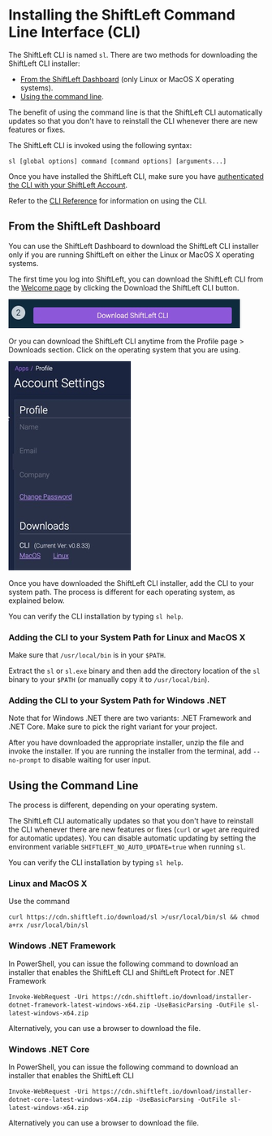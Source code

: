 # Installing the ShiftLeft Command Line Interface (CLI)

The ShiftLeft CLI is named `sl`. There are two methods for downloading the ShiftLeft CLI installer: 

* [From the ShiftLeft Dashboard](#from-the-shiftleft-dashboard) (only Linux or MacOS X operating systems).
* [Using the command line](#using-the-command-line). 

The benefit of using the command line is that the ShiftLeft CLI automatically updates so that you don't have to reinstall the CLI whenever there are new features or fixes.

The ShiftLeft CLI is invoked using the following syntax:

```
sl [global options] command [command options] [arguments...]
```

Once you have installed the ShiftLeft CLI, make sure you have [authenticated the CLI with your ShiftLeft Account](../using-cli/authenticating.md). 

Refer to the [CLI Reference](cli-reference.md) for information on using the CLI.

## From the ShiftLeft Dashboard

You can use the ShiftLeft Dashboard to download the ShiftLeft CLI installer only if you are running ShiftLeft on either the Linux or MacOS X operating systems. 

The first time you log into ShiftLeft, you can download the ShiftLeft CLI from the [Welcome page](https://www.shiftleft.io/dashboard) by clicking the Download the ShiftLeft CLI button.

   ![Click to Download the CLI](img/download-cli-welcome.jpg)
   
Or you can download the ShiftLeft CLI anytime from the Profile page > Downloads section. Click on the operating system that you are using.

  ![Click to Download the CLI](img/download-cli-profile.jpg)

Once you have downloaded the ShiftLeft CLI installer, add the CLI to your system path. The process is different for each operating system, as explained below.

You can verify the CLI installation by typing `sl help`.

### Adding the CLI to your System Path for Linux and MacOS X

Make sure that `/usr/local/bin` is in your `$PATH`.

Extract the `sl` or `sl.exe` binary and then add the directory location of the `sl` binary to your `$PATH` (or manually copy it to `/usr/local/bin`).

### Adding the CLI to your System Path for Windows .NET

Note that for Windows .NET there are two variants: .NET Framework and .NET Core. Make sure to pick the right variant for your project.

After you have downloaded the appropriate installer, unzip the file and invoke the installer. If you are running the installer from the terminal, add `--no-prompt` to disable waiting for user input.

## Using the Command Line

The process is different, depending on your operating system.

The ShiftLeft CLI automatically updates so that you don't have to reinstall the CLI whenever there are new features or fixes (`curl` or `wget` are required for automatic updates). You can disable automatic updating by setting the environment variable `SHIFTLEFT_NO_AUTO_UPDATE=true` when running `sl`.

You can verify the CLI installation by typing `sl help`.

### Linux and MacOS X

Use the command

```
curl https://cdn.shiftleft.io/download/sl >/usr/local/bin/sl && chmod a+rx /usr/local/bin/sl
```

### Windows .NET Framework

In PowerShell, you can issue the following command to download an installer that enables the ShiftLeft CLI and ShiftLeft Protect for .NET Framework

```
Invoke-WebRequest -Uri https://cdn.shiftleft.io/download/installer-dotnet-framework-latest-windows-x64.zip -UseBasicParsing -OutFile sl-latest-windows-x64.zip
```
Alternatively, you can use a browser to download the file.

### Windows .NET Core

In PowerShell, you can issue the following command to download an installer that enables the ShiftLeft CLI

```
Invoke-WebRequest -Uri https://cdn.shiftleft.io/download/installer-dotnet-core-latest-windows-x64.zip -UseBasicParsing -OutFile sl-latest-windows-x64.zip
```
Alternatively you can use a browser to download the file.
